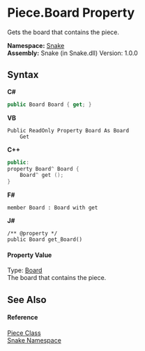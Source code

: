 # Piece.Board Property 
 

Gets the board that contains the piece.

**Namespace:**&nbsp;<a href="N_Snake">Snake</a><br />**Assembly:**&nbsp;Snake (in Snake.dll) Version: 1.0.0

## Syntax

**C#**<br />
``` C#
public Board Board { get; }
```

**VB**<br />
``` VB
Public ReadOnly Property Board As Board
	Get
```

**C++**<br />
``` C++
public:
property Board^ Board {
	Board^ get ();
}
```

**F#**<br />
``` F#
member Board : Board with get

```

**J#**<br />
``` J#
/** @property */
public Board get_Board()

```


#### Property Value
Type: <a href="T_Snake_Board">Board</a><br />The board that contains the piece.

## See Also


#### Reference
<a href="T_Snake_Piece">Piece Class</a><br /><a href="N_Snake">Snake Namespace</a><br />